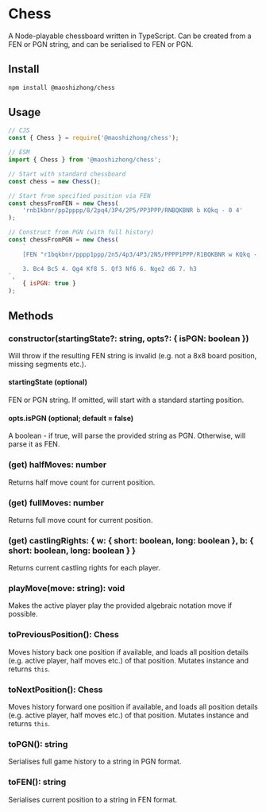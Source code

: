 # Chess

A Node-playable chessboard written in TypeScript. Can be created from a FEN or PGN string, and can be serialised to FEN or PGN.

## Install

```bash
npm install @maoshizhong/chess
```

## Usage

```javascript
// CJS
const { Chess } = require('@maoshizhong/chess');

// ESM
import { Chess } from '@maoshizhong/chess';

// Start with standard chessboard
const chess = new Chess();

// Start from specified position via FEN
const chessFromFEN = new Chess(
    'rnb1kbnr/pp2pppp/8/2pq4/3P4/2P5/PP3PPP/RNBQKBNR b KQkq - 0 4'
);

// Construct from PGN (with full history)
const chessFromPGN = new Chess(
    `
    [FEN "r1bqkbnr/pppp1ppp/2n5/4p3/4P3/2N5/PPPP1PPP/R1BQKBNR w KQkq - 2 3"]

    3. Bc4 Bc5 4. Qg4 Kf8 5. Qf3 Nf6 6. Nge2 d6 7. h3
`,
    { isPGN: true }
);
```

## Methods

### constructor(startingState?: string, opts?: { isPGN: boolean })

Will throw if the resulting FEN string is invalid (e.g. not a 8x8 board position, missing segments etc.).

#### startingState (optional)

FEN or PGN string. If omitted, will start with a standard starting position.

#### opts.isPGN (optional; default = false)

A boolean - if true, will parse the provided string as PGN. Otherwise, will parse it as FEN.

### (get) halfMoves: number

Returns half move count for current position.

### (get) fullMoves: number

Returns full move count for current position.

### (get) castlingRights: { w: { short: boolean, long: boolean }, b: { short: boolean, long: boolean } }

Returns current castling rights for each player.

### playMove(move: string): void

Makes the active player play the provided algebraic notation move if possible.

### toPreviousPosition(): Chess

Moves history back one position if available, and loads all position details (e.g. active player, half moves etc.) of that position. Mutates instance and returns `this`.

### toNextPosition(): Chess

Moves history forward one position if available, and loads all position details (e.g. active player, half moves etc.) of that position. Mutates instance and returns `this`.

### toPGN(): string

Serialises full game history to a string in PGN format.

### toFEN(): string

Serialises current position to a string in FEN format.
